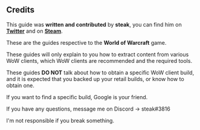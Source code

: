 ## Credits

This guide was **written and contributed** by **steak**, you can find him on [**Twitter**](https://twitter.com/ThunderySteak) and on [**Steam**](http://steamcommunity.com/id/wtfidonteven/).

These are the guides respective to the **World of Warcraft** game. 

These guides will only explain to you how to extract content from various WoW clients, which WoW clients are recommended and the required tools.

These guides **DO NOT** talk about how to obtain a specific WoW client build, and it is expected that you backed up your retail builds, or know how to obtain one. 

If you want to find a specific build, Google is your friend.

If you have any questions, message me on Discord -> steak#3816 

I'm not responsible if you break something.

